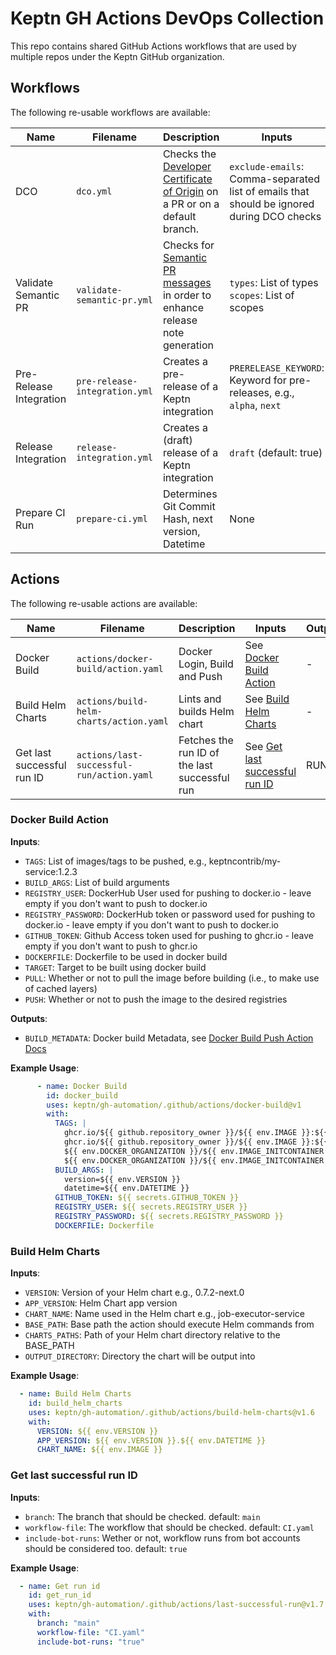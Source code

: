 # Keptn GH Actions DevOps Collection

This repo contains shared GitHub Actions workflows that are used by multiple repos under the Keptn GitHub organization.

## Workflows

The following re-usable workflows are available:

| Name                    | Filename                      | Description | Inputs | Outputs |
|-------------------------|-------------------------------|-------------|--------|---------|
| DCO                     | `dco.yml`                     | Checks the [Developer Certificate of Origin](https://developercertificate.org/) on a PR or on a default branch. |`exclude-emails`: Comma-separated list of emails that should be ignored during DCO checks | None |
| Validate Semantic PR    | `validate-semantic-pr.yml`    | Checks for [Semantic PR messages](https://www.conventionalcommits.org/en/v1.0.0/) in order to enhance release note generation | `types`: List of types <br/>`scopes`: List of scopes | None |
| Pre-Release Integration | `pre-release-integration.yml` | Creates a pre-release of a Keptn integration | `PRERELEASE_KEYWORD`: Keyword for pre-releases, e.g., `alpha`, `next` | `RELEASE_TAG` |
| Release Integration     | `release-integration.yml`     | Creates a (draft) release of a Keptn integration | `draft` (default: true) | `RELEASE_TAG` |
| Prepare CI Run          | `prepare-ci.yml`              | Determines Git Commit Hash, next version, Datetime | None | `BRANCH`<br/>`BRANCH_SLUG`<br/>`VERSION`<br/>`DATETIME`<br/>`GIT_SHA` |

## Actions

The following re-usable actions are available:

| Name                       | Filename                                  | Description                                    | Inputs                                                 | Outputs |
|----------------------------|-------------------------------------------|------------------------------------------------|--------------------------------------------------------|---------|
| Docker Build               | `actions/docker-build/action.yaml`        | Docker Login, Build and Push                   | See [Docker Build Action](#docker-build-action)        | -       |
| Build Helm Charts          | `actions/build-helm-charts/action.yaml`   | Lints and builds Helm chart                    | See [Build Helm Charts](#build-helm-charts)            | -       |
| Get last successful run ID | `actions/last-successful-run/action.yaml` | Fetches the run ID of the last successful run  | See [Get last successful run ID](#last-successful-run) | RUN_ID  |

### Docker Build Action


**Inputs**:
* `TAGS`: List of images/tags to be pushed, e.g., keptncontrib/my-service:1.2.3
* `BUILD_ARGS`: List of build arguments
* `REGISTRY_USER`: DockerHub User used for pushing to docker.io - leave empty if you don't want to push to docker.io
* `REGISTRY_PASSWORD`: DockerHub token or password used for pushing to docker.io - leave empty if you don't want to push to docker.io
* `GITHUB_TOKEN`: Github Access token used for pushing to ghcr.io - leave empty if you don't want to push to ghcr.io
* `DOCKERFILE`: Dockerfile to be used in docker build
* `TARGET`: Target to be built using docker build
* `PULL`: Whether or not to pull the image before building (i.e., to make use of cached layers)
* `PUSH`: Whether or not to push the image to the desired registries

**Outputs**:
* `BUILD_METADATA`: Docker build Metadata, see [Docker Build Push Action Docs](https://github.com/docker/build-push-action#outputs)


**Example Usage**:
```yaml
      - name: Docker Build
        id: docker_build
        uses: keptn/gh-automation/.github/actions/docker-build@v1
        with:
          TAGS: |
            ghcr.io/${{ github.repository_owner }}/${{ env.IMAGE }}:${{ env.VERSION }}
            ghcr.io/${{ github.repository_owner }}/${{ env.IMAGE }}:${{ env.VERSION }}.${{ env.DATETIME }}
            ${{ env.DOCKER_ORGANIZATION }}/${{ env.IMAGE_INITCONTAINER }}:${{ env.VERSION }}
            ${{ env.DOCKER_ORGANIZATION }}/${{ env.IMAGE_INITCONTAINER }}:${{ env.VERSION }}.${{ env.DATETIME }}
          BUILD_ARGS: |
            version=${{ env.VERSION }}
            datetime=${{ env.DATETIME }}
          GITHUB_TOKEN: ${{ secrets.GITHUB_TOKEN }}
          REGISTRY_USER: ${{ secrets.REGISTRY_USER }}
          REGISTRY_PASSWORD: ${{ secrets.REGISTRY_PASSWORD }}
          DOCKERFILE: Dockerfile
```

### Build Helm Charts 

**Inputs**:
* `VERSION`: Version of your Helm chart e.g., 0.7.2-next.0
* `APP_VERSION`: Helm Chart app version
* `CHART_NAME`: Name used in the Helm chart e.g., job-executor-service
* `BASE_PATH`: Base path the action should execute Helm commands from
* `CHARTS_PATHS`: Path of your Helm chart directory relative to the BASE_PATH
* `OUTPUT_DIRECTORY`: Directory the chart will be output into

**Example Usage**:

```yaml
  - name: Build Helm Charts
    id: build_helm_charts
    uses: keptn/gh-automation/.github/actions/build-helm-charts@v1.6
    with:
      VERSION: ${{ env.VERSION }}
      APP_VERSION: ${{ env.VERSION }}.${{ env.DATETIME }}
      CHART_NAME: ${{ env.IMAGE }}
```


### Get last successful run ID

**Inputs**:
* `branch`: The branch that should be checked. default: `main`
* `workflow-file`: The workflow that should be checked. default: `CI.yaml`
* `include-bot-runs`: Wether or not, workflow runs from bot accounts should be considered too. default: `true`

**Example Usage**:

```yaml
  - name: Get run id
    id: get_run_id
    uses: keptn/gh-automation/.github/actions/last-successful-run@v1.7
    with:
      branch: "main"
      workflow-file: "CI.yaml"
      include-bot-runs: "true"
```